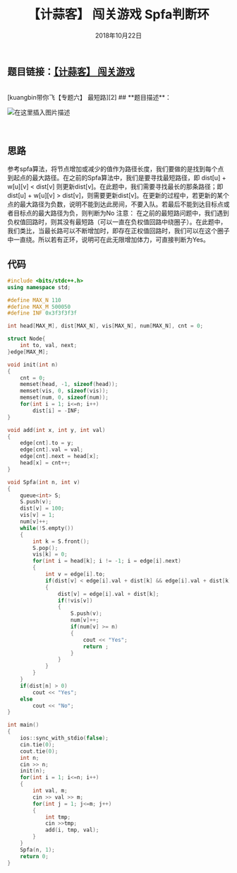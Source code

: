 ﻿---
title: 【计蒜客】 闯关游戏 Spfa判断环
date: 2018年10月22日
tags: 
	- 最短路
	- 算法
categories: kuangbin带你飞【专题六】 最短路
---
## **题目链接**：[【计蒜客】 闯关游戏][1]
</br>
[kuangbin带你飞【专题六】 最短路][2]
## **题目描述**：

![在这里插入图片描述](/image/计蒜客-闯关游戏.png)
<escape><!-- more --></escape>

</br>

## **思路**
参考spfa算法，将节点增加或减少的值作为路径长度，我们要做的是找到每个点到起点的最大路径。在之前的Spfa算法中，我们是要寻找最短路径，即 dist[u] + w[u][v] < dist[v] 则更新dist[v]。在此题中，我们需要寻找最长的那条路径；即 dist[u] + w[u][v] > dist[v]，则需要更新dist[v]。在更新的过程中，若更新的某个点的最大路径为负数，说明不能到达此房间，不要入队。若最后不能到达目标点或者目标点的最大路径为负，则判断为No
注意：
在之前的最短路问题中，我们遇到负权值回路时，则其没有最短路（可以一直在负权值回路中绕圈子）。在此题中，我们类比，当最长路可以不断增加时，即存在正权值回路时，我们可以在这个圈子中一直绕。所以若有正环，说明可在此无限增加体力，可直接判断为Yes。
</br>

##  **代码**
``` c++
#include <bits/stdc++.h>
using namespace std;

#define MAX_N 110
#define MAX_M 500050
#define INF 0x3f3f3f3f

int head[MAX_M], dist[MAX_N], vis[MAX_N], num[MAX_N], cnt = 0;

struct Node{
    int to, val, next;
}edge[MAX_M];

void init(int n)
{
    cnt = 0;
    memset(head, -1, sizeof(head));
    memset(vis, 0, sizeof(vis));
    memset(num, 0, sizeof(num));
    for(int i = 1; i<=n; i++)
        dist[i] = -INF;
}

void add(int x, int y, int val)
{
    edge[cnt].to = y;
    edge[cnt].val = val;
    edge[cnt].next = head[x];
    head[x] = cnt++;
}

void Spfa(int n, int v)
{
    queue<int> S;
    S.push(v);
    dist[v] = 100;
    vis[v] = 1;
    num[v]++;
    while(!S.empty())
    {
        int k = S.front();
        S.pop();
        vis[k] = 0;
        for(int i = head[k]; i != -1; i = edge[i].next)
        {
            int v = edge[i].to;
            if(dist[v] < edge[i].val + dist[k] && edge[i].val + dist[k] > 0)
            {
                dist[v] = edge[i].val + dist[k];
                if(!vis[v])
                {
                    S.push(v);
                    num[v]++;
                    if(num[v] >= n)
                    {
                        cout << "Yes";
                        return ;
                    }
                }
            }
        }
    }
    if(dist[n] > 0)
        cout << "Yes";
    else
        cout << "No";
}

int main()
{
    ios::sync_with_stdio(false);
    cin.tie(0);
    cout.tie(0);
    int n;
    cin >> n;
    init(n);
    for(int i = 1; i<=n; i++)
    {
        int val, m;
        cin >> val >> m;
        for(int j = 1; j<=m; j++)
        {
            int tmp;
            cin >>tmp;
            add(i, tmp, val);
        }
    }
    Spfa(n, 1);
    return 0;
}



```
  [1]: https://www.jisuanke.com/course/739/37785
  [2]: https://vjudge.net/contest/263165#overview